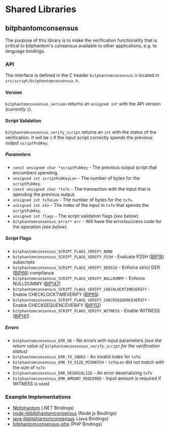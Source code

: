 Shared Libraries
================

## bitphantomconsensus

The purpose of this library is to make the verification functionality that is critical to bitphantom's consensus available to other applications, e.g. to language bindings.

### API

The interface is defined in the C header `bitphantomconsensus.h` located in `src/script/bitphantomconsensus.h`.

#### Version

`bitphantomconsensus_version` returns an `unsigned int` with the API version *(currently `1`)*.

#### Script Validation

`bitphantomconsensus_verify_script` returns an `int` with the status of the verification. It will be `1` if the input script correctly spends the previous output `scriptPubKey`.

##### Parameters
- `const unsigned char *scriptPubKey` - The previous output script that encumbers spending.
- `unsigned int scriptPubKeyLen` - The number of bytes for the `scriptPubKey`.
- `const unsigned char *txTo` - The transaction with the input that is spending the previous output.
- `unsigned int txToLen` - The number of bytes for the `txTo`.
- `unsigned int nIn` - The index of the input in `txTo` that spends the `scriptPubKey`.
- `unsigned int flags` - The script validation flags *(see below)*.
- `bitphantomconsensus_error* err` - Will have the error/success code for the operation *(see below)*.

##### Script Flags
- `bitphantomconsensus_SCRIPT_FLAGS_VERIFY_NONE`
- `bitphantomconsensus_SCRIPT_FLAGS_VERIFY_P2SH` - Evaluate P2SH ([BIP16](https://github.com/bitphantom/bips/blob/master/bip-0016.mediawiki)) subscripts
- `bitphantomconsensus_SCRIPT_FLAGS_VERIFY_DERSIG` - Enforce strict DER ([BIP66](https://github.com/bitphantom/bips/blob/master/bip-0066.mediawiki)) compliance
- `bitphantomconsensus_SCRIPT_FLAGS_VERIFY_NULLDUMMY` - Enforce NULLDUMMY ([BIP147](https://github.com/bitphantom/bips/blob/master/bip-0147.mediawiki))
- `bitphantomconsensus_SCRIPT_FLAGS_VERIFY_CHECKLOCKTIMEVERIFY` - Enable CHECKLOCKTIMEVERIFY ([BIP65](https://github.com/bitphantom/bips/blob/master/bip-0065.mediawiki))
- `bitphantomconsensus_SCRIPT_FLAGS_VERIFY_CHECKSEQUENCEVERIFY` - Enable CHECKSEQUENCEVERIFY ([BIP112](https://github.com/bitphantom/bips/blob/master/bip-0112.mediawiki))
- `bitphantomconsensus_SCRIPT_FLAGS_VERIFY_WITNESS` - Enable WITNESS ([BIP141](https://github.com/bitphantom/bips/blob/master/bip-0141.mediawiki))

##### Errors
- `bitphantomconsensus_ERR_OK` - No errors with input parameters *(see the return value of `bitphantomconsensus_verify_script` for the verification status)*
- `bitphantomconsensus_ERR_TX_INDEX` - An invalid index for `txTo`
- `bitphantomconsensus_ERR_TX_SIZE_MISMATCH` - `txToLen` did not match with the size of `txTo`
- `bitphantomconsensus_ERR_DESERIALIZE` - An error deserializing `txTo`
- `bitphantomconsensus_ERR_AMOUNT_REQUIRED` - Input amount is required if WITNESS is used

### Example Implementations
- [Nbitphantom](https://github.com/NicolasDorier/Nbitphantom/blob/master/Nbitphantom/Script.cs#L814) (.NET Bindings)
- [node-libbitphantomconsensus](https://github.com/bitpay/node-libbitphantomconsensus) (Node.js Bindings)
- [java-libbitphantomconsensus](https://github.com/dexX7/java-libbitphantomconsensus) (Java Bindings)
- [bitphantomconsensus-php](https://github.com/Bit-Wasp/bitphantomconsensus-php) (PHP Bindings)
